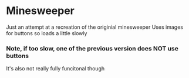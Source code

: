<h1>Minesweeper</h1>  
Just an attempt at a recreation of the originial minesweeper  
Uses images for buttons so loads a little slowly  
<h3>Note, if too slow, one of the previous version does NOT use buttons</h3>  
It's also not really fully funcitonal though
